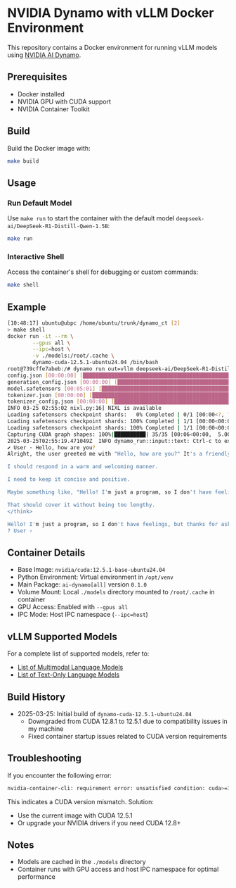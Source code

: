 # NVIDIA Dynamo with vLLM Docker Environment

This repository contains a Docker environment for running vLLM models using [NVIDIA AI Dynamo](https://github.com/ai-dynamo/dynamo).

## Prerequisites

- Docker installed
- NVIDIA GPU with CUDA support
- NVIDIA Container Toolkit

## Build

Build the Docker image with:

```bash
make build
```

## Usage

### Run Default Model

Use `make run` to start the container with the default model `deepseek-ai/DeepSeek-R1-Distill-Qwen-1.5B`:

```bash
make run
```

### Interactive Shell

Access the container's shell for debugging or custom commands:

```bash
make shell
```

## Example

```bash
[10:48:17] ubuntu@ubpc /home/ubuntu/trunk/dynamo_ct [2] 
> make shell 
docker run -it --rm \
        --gpus all \
        --ipc=host \
        -v ./models:/root/.cache \
        dynamo-cuda-12.5.1-ubuntu24.04 /bin/bash
root@739cffe7abeb:/# dynamo run out=vllm deepseek-ai/DeepSeek-R1-Distill-Qwen-1.5B
config.json [00:00:00] [██████████████████████████████████████████████████████████████████] 679 B/679 B 3.51 KiB/s (0s)
generation_config.json [00:00:00] [██████████████████████████████████████████████████████████] 181 B/181 B 952 B/s (0s)
model.safetensors [00:05:01] [█████████████████████████████████████████████████████] 3.31 GiB/3.31 GiB 16.15 MiB/s (0s)
tokenizer.json [00:00:00] [█████████████████████████████████████████████████████████] 6.71 MiB/6.71 MiB 7.42 MiB/s (0s)
tokenizer_config.json [00:00:00] [█████████████████████████████████████████████████] 3.00 KiB/3.00 KiB 15.07 KiB/s (0s)INFO 03-25 02:55:02 __init__.py:190] Automatically detected platform cuda.
INFO 03-25 02:55:02 nixl.py:16] NIXL is available
Loading safetensors checkpoint shards:   0% Completed | 0/1 [00:00<?, ?it/s]
Loading safetensors checkpoint shards: 100% Completed | 1/1 [00:00<00:00,  2.62it/s]
Loading safetensors checkpoint shards: 100% Completed | 1/1 [00:00<00:00,  2.62it/s]
Capturing CUDA graph shapes: 100%|██████████| 35/35 [00:06<00:00,  5.00it/s]
2025-03-25T02:55:19.471049Z  INFO dynamo_run::input::text: Ctrl-c to exit
✔ User · Hello, how are you?
Alright, the user greeted me with "Hello, how are you?" It's a friendly and open question.

I should respond in a warm and welcoming manner.

I need to keep it concise and positive.

Maybe something like, "Hello! I'm just a program, so I don't have feelings, but thanks for asking! How can I assist you today?"

That should cover it without being too lengthy.
</think>

Hello! I'm just a program, so I don't have feelings, but thanks for asking! How can I assist you today?
? User ›
```

## Container Details

- Base Image: `nvidia/cuda:12.5.1-base-ubuntu24.04`
- Python Environment: Virtual environment in `/opt/venv`
- Main Package: `ai-dynamo[all]` version `0.1.0`
- Volume Mount: Local `./models` directory mounted to `/root/.cache` in container
- GPU Access: Enabled with `--gpus all`
- IPC Mode: Host IPC namespace (`--ipc=host`)

## vLLM Supported Models

For a complete list of supported models, refer to:
- [List of Multimodal Language Models](https://docs.vllm.ai/en/latest/models/supported_models.html#list-of-multimodal-language-models)
- [List of Text-Only Language Models](https://docs.vllm.ai/en/latest/models/supported_models.html#list-of-text-only-language-models)

## Build History

- 2025-03-25: Initial build of `dynamo-cuda-12.5.1-ubuntu24.04`
  - Downgraded from CUDA 12.8.1 to 12.5.1 due to compatibility issues in my machine
  - Fixed container startup issues related to CUDA version requirements

## Troubleshooting

If you encounter the following error:
```bash
nvidia-container-cli: requirement error: unsatisfied condition: cuda>=12.8
```
This indicates a CUDA version mismatch. Solution:
- Use the current image with CUDA 12.5.1
- Or upgrade your NVIDIA drivers if you need CUDA 12.8+

## Notes

- Models are cached in the `./models` directory
- Container runs with GPU access and host IPC namespace for optimal performance
